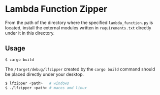 # Lambda Function Zipper

From the path of the directory where the specified `lambda_function.py` is located, 
install the external modules written in `requirements.txt` directly under it in this directory.

## Usage

```bash
$ cargo build
```

The `/target/debug/lfzipper` created by the `cargo build` command should be placed directly under your desktop.

```bash
$ lfzipper <path>   # windows
$ ./lfzipper <path> # macos and linux
```
